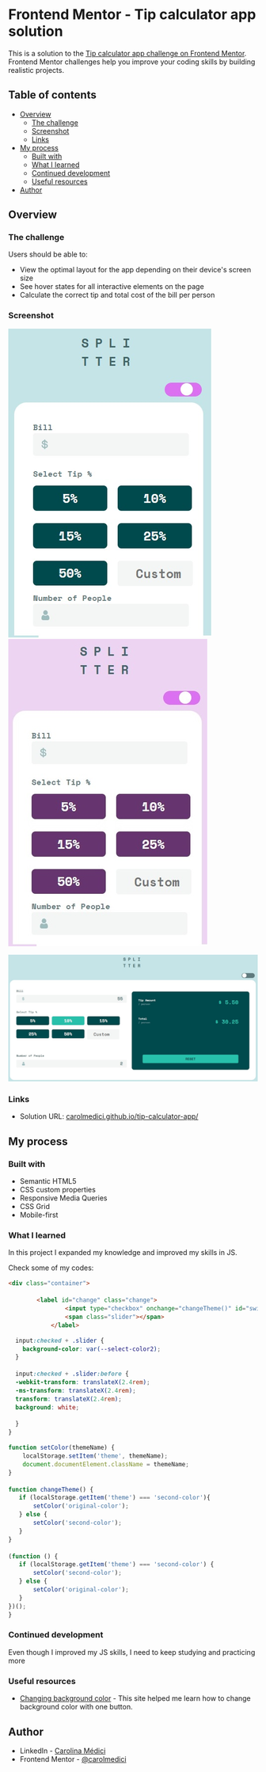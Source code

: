 # Frontend Mentor - Tip calculator app solution

This is a solution to the [Tip calculator app challenge on Frontend Mentor](https://www.frontendmentor.io/challenges/tip-calculator-app-ugJNGbJUX). Frontend Mentor challenges help you improve your coding skills by building realistic projects.

## Table of contents

- [Overview](#overview)
  - [The challenge](#the-challenge)
  - [Screenshot](#screenshot)
  - [Links](#links)
- [My process](#my-process)
  - [Built with](#built-with)
  - [What I learned](#what-i-learned)
  - [Continued development](#continued-development)
  - [Useful resources](#useful-resources)
- [Author](#author)


## Overview

### The challenge

Users should be able to:

- View the optimal layout for the app depending on their device's screen size
- See hover states for all interactive elements on the page
- Calculate the correct tip and total cost of the bill per person

### Screenshot

![](https://github.com/carolmedici/tip-calculator-app/blob/main/print/mobile-original.jpg)
![](https://github.com/carolmedici/tip-calculator-app/blob/main/print/mobile-pink.jpg)

![](https://github.com/carolmedici/tip-calculator-app/blob/main/print/desktop-original-at.jpg)

### Links

- Solution URL: [carolmedici.github.io/tip-calculator-app/](carolmedici.github.io/tip-calculator-app/)


## My process

### Built with

- Semantic HTML5 
- CSS custom properties
- Responsive Media Queries
- CSS Grid
- Mobile-first 

### What I learned

In this project I expanded my knowledge and improved my skills in JS.

Check some of my codes:

```html
<div class="container">
       
        <label id="change" class="change">
                <input type="checkbox" onchange="changeTheme()" id="switch">
                <span class="slider"></span>
            </label>
```
```css
  input:checked + .slider {
    background-color: var(--select-color2);
  }
  
  input:checked + .slider:before {
  -webkit-transform: translateX(2.4rem);
  -ms-transform: translateX(2.4rem);
  transform: translateX(2.4rem);
  background: white;
  
  }
}
```
```js
function setColor(themeName) {
    localStorage.setItem('theme', themeName);
    document.documentElement.className = themeName;
}

function changeTheme() {
   if (localStorage.getItem('theme') === 'second-color'){
       setColor('original-color');
   } else {
       setColor('second-color');
   }
}

(function () {
   if (localStorage.getItem('theme') === 'second-color') {
       setColor('second-color');
   } else {
       setColor('original-color');
   }
})();
}
```

### Continued development

Even though I improved my JS skills, I need to keep studying and practicing more

### Useful resources

- [Changing background color](https://acervolima.com/como-mudar-a-cor-de-fundo-apos-clicar-no-botao-em-javascript/) - This site helped me learn how to change background color with one button.


## Author

- LinkedIn - [Carolina Médici](https://www.linkedin.com/in/carolina-medici/?locale=en_US)
- Frontend Mentor - [@carolmedici](https://www.frontendmentor.io/profile/carolmedici)


